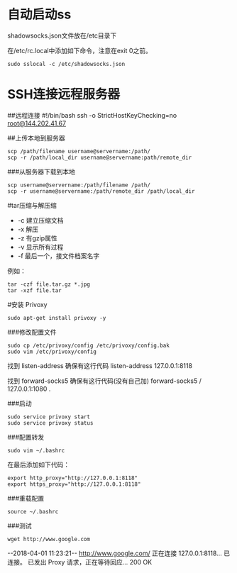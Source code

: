 


# 自动启动ss

shadowsocks.json文件放在/etc目录下

在/etc/rc.local中添加如下命令，注意在exit 0之前。

    sudo sslocal -c /etc/shadowsocks.json

# SSH连接远程服务器

##远程连接
    #!/bin/bash
    ssh -o StrictHostKeyChecking=no root@144.202.41.67

##上传本地到服务器

    scp /path/filename username@servername:/path/
    scp -r /path/local_dir username@servername:path/remote_dir
    
###从服务器下载到本地

    scp username@servername:/path/filename /path/
    scp -r username@servername:/path/remote_dir /path/local_dir
    
#tar压缩与解压缩

* -c 建立压缩文档
* -x 解压
* -z 有gzip属性
* -v 显示所有过程
* -f 最后一个，接文件档案名字

例如：

    tar -czf file.tar.gz *.jpg
    tar -xzf file.tar
    
#安装 Privoxy

    sudo apt-get install privoxy -y

###修改配置文件

    sudo cp /etc/privoxy/config /etc/privoxy/config.bak
    sudo vim /etc/privoxy/config

找到 listen-address 确保有这行代码 listen-address 127.0.0.1:8118

找到 forward-socks5 确保有这行代码(没有自己加) forward-socks5 / 127.0.0.1:1080 .

###启动

    sudo service privoxy start
    sudo service privoxy status

###配置转发

    sudo vim ~/.bashrc

在最后添加如下代码：

    export http_proxy="http://127.0.0.1:8118"
    export https_proxy="http://127.0.0.1:8118"

###重载配置

    source ~/.bashrc
    
###测试

    wget http://www.google.com
    
--2018-04-01 11:23:21--  http://www.google.com/
正在连接 127.0.0.1:8118... 已连接。
已发出 Proxy 请求，正在等待回应... 200 OK
